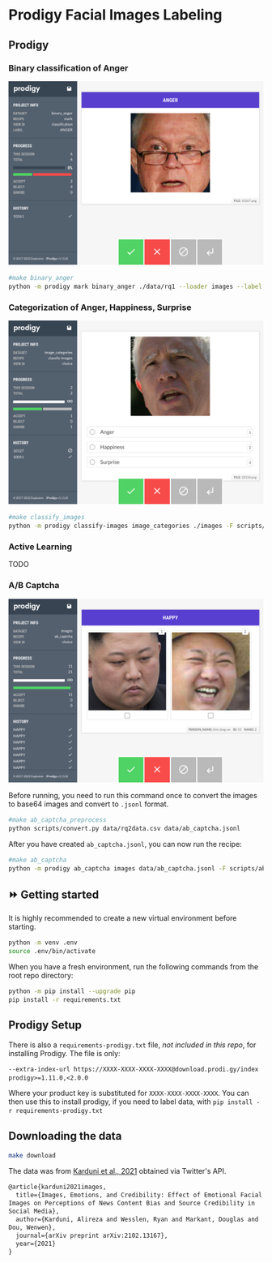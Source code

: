 # Prodigy Facial Images Labeling

## Prodigy

### Binary classification of Anger

![](docs/img/binary_anger.png)

```bash
#make binary_anger
python -m prodigy mark binary_anger ./data/rq1 --loader images --label ANGER --view-id classification
```

### Categorization of Anger, Happiness, Surprise

![](docs/img/classify_images.png)

```bash
#make classify_images
python -m prodigy classify-images image_categories ./images -F scripts/classify_images.py
```

### Active Learning

TODO

### A/B Captcha

![](docs/img/ab_captcha.png)

Before running, you need to run this command once to convert the images to base64 images and convert to `.jsonl` format.

```bash
#make ab_captcha_preprocess
python scripts/convert.py data/rq2data.csv data/ab_captcha.jsonl
```

After you have created `ab_captcha.jsonl`, you can now run the recipe:

```bash
#make ab_captcha
python -m prodigy ab_captcha images data/ab_captcha.jsonl -F scripts/ab_captcha.py
```

## ⏩ Getting started

It is highly recommended to create a new virtual environment before starting. 

```bash
python -m venv .env
source .env/bin/activate
```

When you have a fresh environment, run the following commands from the root repo directory:

```bash
python -m pip install --upgrade pip
pip install -r requirements.txt
```

## Prodigy Setup

There is also a `requirements-prodigy.txt` file, _not included in this repo_, for installing Prodigy. The file is only:

```txt
--extra-index-url https://XXXX-XXXX-XXXX-XXXX@download.prodi.gy/index 
prodigy>=1.11.0,<2.0.0
```

Where your product key is substituted for `XXXX-XXXX-XXXX-XXXX`. You can then use this to install prodigy, if you need to label data, with `pip install -r requirements-prodigy.txt`

## Downloading the data

```bash
make download
```

The data was from [Karduni et al., 2021](https://arxiv.org/pdf/2102.13167.pdf) obtained via Twitter's API. 

```
@article{karduni2021images,
  title={Images, Emotions, and Credibility: Effect of Emotional Facial Images on Perceptions of News Content Bias and Source Credibility in Social Media},
  author={Karduni, Alireza and Wesslen, Ryan and Markant, Douglas and Dou, Wenwen},
  journal={arXiv preprint arXiv:2102.13167},
  year={2021}
}
```
